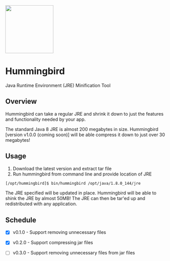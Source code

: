 <img src="https://s-media-cache-ak0.pinimg.com/originals/74/14/c9/7414c9138964f7ad1953a58ec71271f8.jpg" width="150">

# Hummingbird
Java Runtime Environment (JRE) Minification Tool

## Overview
Hummingbird can take a regular JRE and shrink it down to just the features and functionality needed by your app.  

The standard Java 8 JRE is almost 200 megabytes in size.  Hummingbird [version v1.0.0 (coming soon)] will be able compress it down to just over 30 megabytes!

## Usage
  
  1. Download the latest version and extract tar file
  2. Run hummingbird from command line and provide location of JRE
  ```sh
  [/opt/hummingbird]$ bin/hummingbird /opt/java/1.8.0_144/jre
  ```
  The JRE specified will be updated in place.  Hummingbird will be able to shink the JRE by almost 50MB!  The JRE can then be tar'ed up and redistributed with any application.
  
## Schedule
  - [x] v0.1.0 - Support removing unnecessary files
  - [x] v0.2.0 - Support compressing jar files
  - [ ] v0.3.0 - Support removing unnecessary files from jar files

